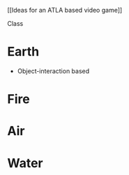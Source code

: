 [[Ideas for an ATLA based video game]]

Class


# Earth
- Object-interaction based


# Fire


# Air


# Water

